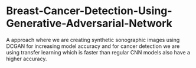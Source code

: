 # Breast-Cancer-Detection-Using-Generative-Adversarial-Network
A approach where we are creating synthetic sonographic images using DCGAN for increasing model accuracy and for cancer detection we are using transfer learning which is faster than regular CNN models also have a higher accuracy.
